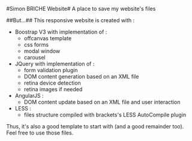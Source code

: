 #Simon BRICHE Website#
A place to save my website's files
 
##But...##
This responsive website is created with :
* Boostrap V3 with implementation of :
	* offcanvas template
	* css forms
	* modal window
	* carousel 
* JQuery with implementation of :
	* form validation plugin
	* DOM content generation based on an XML file
	* retina device detection
	* retina images if needed
* AngularJS :
	* DOM content update based on an XML file and user interaction
* LESS :
	* files structure compiled with brackets's LESS AutoCompile plugin  


Thus, it's also a good template to start with (and a good remainder too).  
Feel free to use those files.